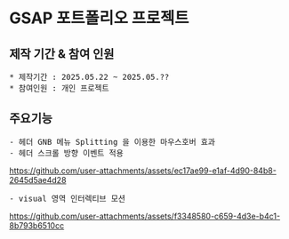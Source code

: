 # GSAP 포트폴리오 프로젝트

## 제작 기간 & 참여 인원

<pre>
* 제작기간 : 2025.05.22 ~ 2025.05.??
* 참여인원 : 개인 프로젝트
</pre>

## 주요기능

<pre>
- 헤더 GNB 메뉴 Splitting 을 이용한 마우스호버 효과
- 헤더 스크롤 방향 이벤트 적용
</pre>

https://github.com/user-attachments/assets/ec17ae99-e1af-4d90-84b8-2645d5ae4d28

<pre>
- visual 영역 인터렉티브 모션
</pre>

https://github.com/user-attachments/assets/f3348580-c659-4d3e-b4c1-8b793b6510cc
